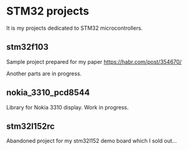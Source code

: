 # STM32 projects

It is my projects dedicated to STM32 microcontrollers.

## stm32f103

Sample project prepared for my paper
https://habr.com/post/354670/

Another parts are in progress.

## nokia_3310_pcd8544

Library for Nokia 3310 display. Work in progress.

## stm32l152rc

Abandoned project for my stm32l152 demo board which I sold out...
